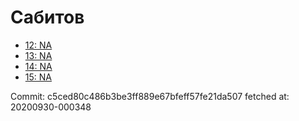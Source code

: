 # Сабитов
- [12: NA](12.md)
- [13: NA](13.md)
- [14: NA](14.md)
- [15: NA](15.md)

Commit: c5ced80c486b3be3ff889e67bfeff57fe21da507
 fetched at: 20200930-000348
